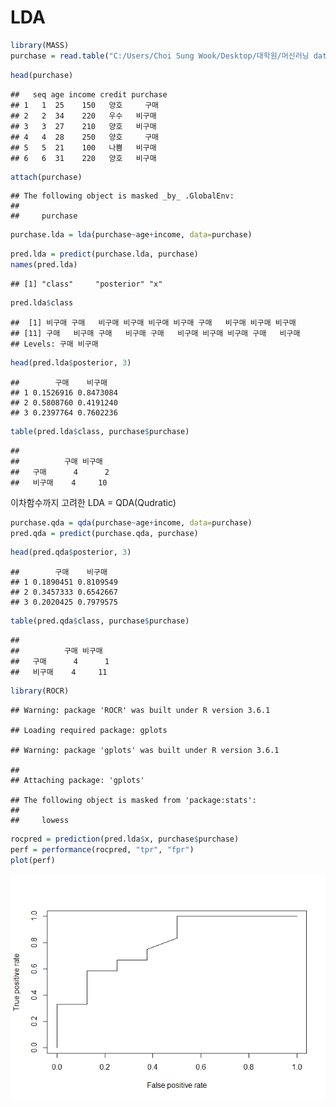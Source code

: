 LDA
================

``` r
library(MASS)
purchase = read.table("C:/Users/Choi Sung Wook/Desktop/대학원/머신러닝 dataset/purchase.txt", header=T)
```

``` r
head(purchase)
```

    ##   seq age income credit purchase
    ## 1   1  25    150   양호     구매
    ## 2   2  34    220   우수   비구매
    ## 3   3  27    210   양호   비구매
    ## 4   4  28    250   양호     구매
    ## 5   5  21    100   나쁨   비구매
    ## 6   6  31    220   양호   비구매

``` r
attach(purchase)
```

    ## The following object is masked _by_ .GlobalEnv:
    ## 
    ##     purchase

``` r
purchase.lda = lda(purchase~age+income, data=purchase)
```

``` r
pred.lda = predict(purchase.lda, purchase)
names(pred.lda)
```

    ## [1] "class"     "posterior" "x"

``` r
pred.lda$class
```

    ##  [1] 비구매 구매   비구매 비구매 비구매 비구매 구매   비구매 비구매 비구매
    ## [11] 구매   비구매 구매   비구매 구매   비구매 비구매 비구매 구매   비구매
    ## Levels: 구매 비구매

``` r
head(pred.lda$posterior, 3)
```

    ##        구매    비구매
    ## 1 0.1526916 0.8473084
    ## 2 0.5808760 0.4191240
    ## 3 0.2397764 0.7602236

``` r
table(pred.lda$class, purchase$purchase)
```

    ##         
    ##          구매 비구매
    ##   구매      4      2
    ##   비구매    4     10

이차함수까지 고려한 LDA = QDA(Qudratic)

``` r
purchase.qda = qda(purchase~age+income, data=purchase)
pred.qda = predict(purchase.qda, purchase)
```

``` r
head(pred.qda$posterior, 3)
```

    ##        구매    비구매
    ## 1 0.1890451 0.8109549
    ## 2 0.3457333 0.6542667
    ## 3 0.2020425 0.7979575

``` r
table(pred.qda$class, purchase$purchase)
```

    ##         
    ##          구매 비구매
    ##   구매      4      1
    ##   비구매    4     11

``` r
library(ROCR)
```

    ## Warning: package 'ROCR' was built under R version 3.6.1

    ## Loading required package: gplots

    ## Warning: package 'gplots' was built under R version 3.6.1

    ## 
    ## Attaching package: 'gplots'

    ## The following object is masked from 'package:stats':
    ## 
    ##     lowess

``` r
rocpred = prediction(pred.lda$x, purchase$purchase)
perf = performance(rocpred, "tpr", "fpr")
plot(perf)
```

![](LDA_files/figure-markdown_github/unnamed-chunk-11-1.png)
